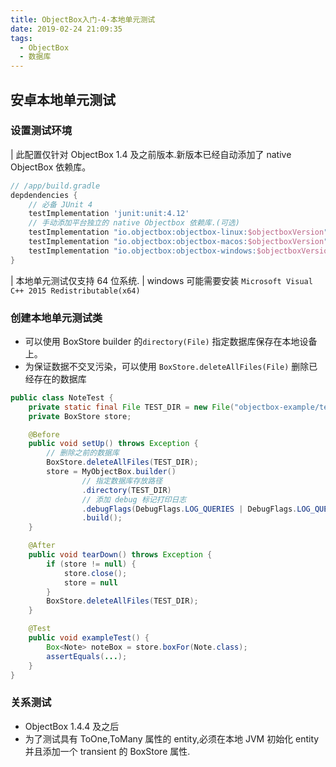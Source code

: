 ```yaml
---
title: ObjectBox入门-4-本地单元测试
date: 2019-02-24 21:09:35
tags:
  - ObjectBox
  - 数据库
---
```


## 安卓本地单元测试

### 设置测试环境

| 此配置仅针对 ObjectBox 1.4 及之前版本.新版本已经自动添加了 native ObjectBox 依赖库。

```groovy
// /app/build.gradle
depdendencies {
    // 必备 JUnit 4
    testImplementation 'junit:unit:4.12'
    // 手动添加平台独立的 native Objectbox 依赖库.(可选)
    testImplementation "io.objectbox:objectbox-linux:$objectboxVersion"
    testImplementation "io.objectbox:objectbox-macos:$objectboxVersion"
    testImplementation "io.objectbox:objectbox-windows:$objectboxVersion"
}
```

| 本地单元测试仅支持 64 位系统.
| windows 可能需要安装 `Microsoft Visual C++ 2015 Redistributable(x64)`

### 创建本地单元测试类

- 可以使用 BoxStore builder 的`directory(File)` 指定数据库保存在本地设备上。
- 为保证数据不交叉污染，可以使用 `BoxStore.deleteAllFiles(File)` 删除已经存在的数据库

```java
public class NoteTest {
    private static final File TEST_DIR = new File("objectbox-example/test-db");
    private BoxStore store;

    @Before
    public void setUp() throws Exception {
        // 删除之前的数据库
        BoxStore.deleteAllFiles(TEST_DIR);
        store = MyObjectBox.builder()
                // 指定数据库存放路径
                .directory(TEST_DIR)
                // 添加 debug 标记打印日志
                .debugFlags(DebugFlags.LOG_QUERIES | DebugFlags.LOG_QUERY_PARAMETERS)
                .build();
    }

    @After
    public void tearDown() throws Exception {
        if (store != null) {
            store.close();
            store = null
        }
        BoxStore.deleteAllFiles(TEST_DIR);
    }

    @Test
    public void exampleTest() {
        Box<Note> noteBox = store.boxFor(Note.class);
        assertEquals(...);
    }
}
```

### 关系测试

- ObjectBox 1.4.4 及之后
- 为了测试具有 ToOne,ToMany 属性的 entity,必须在本地 JVM 初始化 entity 并且添加一个 transient 的 BoxStore 属性.
